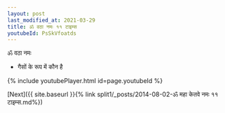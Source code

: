 ```yaml
---
layout: post
last_modified_at: 2021-03-29
title: ॐ वठा नमः ११ टाइम्स
youtubeId: PsSkVfoatds
---
```

 
 
 ॐ वठा नमः  
 
 -  गैसों के रूप में कौन है 
 
  
 
  
 
 
 
 
 
 


{% include youtubePlayer.html id=page.youtubeId %}
 
[Next]({{ site.baseurl }}{% link  split1/_posts/2014-08-02-ॐ महा केतवे नमः ११ टाइम्स.md%})
 
